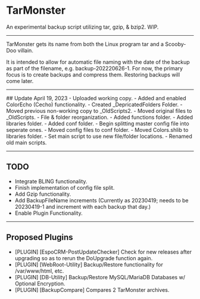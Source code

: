 # TarMonster
An experimental backup script utilizing tar, gzip, &amp; bzip2.  WIP.
<hr>
TarMonster gets its name from both the Linux program tar and a Scooby-Doo villain.

It is intended to allow for automatic file naming with the date of the backup as part of the filename, e.g. backup-202220626-1.
For now, the primary focus is to create backups and compress them.  Restoring backups will come later.
<hr>
## Update April 19, 2023
- Uploaded working copy.
- Added and enabled ColorEcho (Cecho) functionality.
- Created _DepricatedFolders Folder.
  - Moved previous non-working copy to _OldScripts2.
  - Moved original files to _OldScripts.
- File & folder reorganization.
  - Added functions folder.
  - Added libraries folder.
  - Added conf folder.
  - Begin splitting master config file into seperate ones.
  - Moved config files to conf folder.
  - Moved Colors.shlib to libraries folder.
  - Set main script to use new file/folder locations.
  - Renamed old main scripts.

<hr>

## TODO
- Integrate BLING functionality.
- Finish implementation of config file split.
- Add Gzip functionality.
- Add BackupFileName increments (Currently as 20230419; needs to be 20230419-1 and increment with each backup that day.)
- Enable Plugin Functionality.

<hr>

## Proposed Plugins
- [PLUGIN] [EspoCRM-PostUpdateChecker] Check for new releases after upgrading so as to rerun the DoUpgrade function again.
- [PLUGIN] [WebRoot-Utility] Backup/Restore functionality for /var/www/html, etc.
- [PLUGIN] [DB-Utility] Backup/Restore MySQL/MariaDB Databases w/ Optional Encryption.
- [PLUGIN] [BackupCompare] Compares 2 TarMonster archives.
